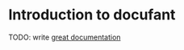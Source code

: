 # Introduction to docufant

TODO: write [great documentation](http://jacobian.org/writing/what-to-write/)
